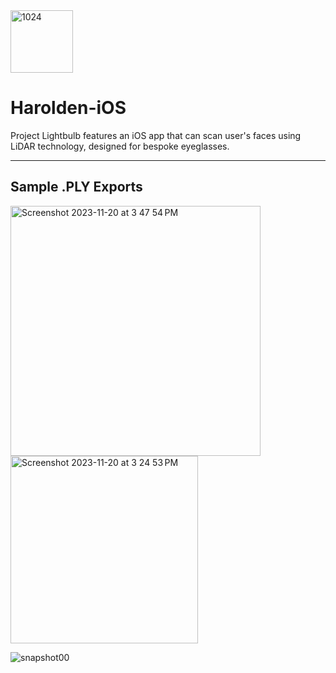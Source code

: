 <img width="100" alt="1024" src="https://github.com/wonmor/Project-Lightbulb/assets/35755386/2748c64c-007b-42c4-8ce9-0c5478782e30">

# Harolden-iOS
Project Lightbulb features an iOS app that can scan user's faces using LiDAR technology, designed for bespoke eyeglasses.

---

## Sample .PLY Exports
<img width="400" alt="Screenshot 2023-11-20 at 3 47 54 PM" src="https://github.com/wonmor/Project-Lightbulb/assets/35755386/53bc8c78-6afd-40c9-adfe-e45881312d3d">

<img width="300" alt="Screenshot 2023-11-20 at 3 24 53 PM" src="https://github.com/wonmor/Project-Lightbulb/assets/35755386/de5e05bb-9f4e-4ae6-9805-f94b78a5e2d5">

![snapshot00](https://github.com/wonmor/Project-Lightbulb/assets/35755386/b456d80e-688c-4144-b6e0-a36bb05ba8e6)
